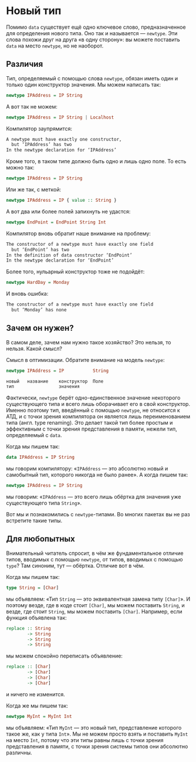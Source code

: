 # Новый тип

Помимо `data` существует ещё одно ключевое слово, предназначенное для определения нового типа. Оно так и называется &mdash; `newtype`. Эти слова похожи друг на друга &laquo;в одну сторону&raquo;: вы можете поставить `data` на место `newtype`, но не наоборот.

## Различия

Тип, определяемый с помощью слова `newtype`, обязан иметь один и только один конструктор значения. Мы можем написать так:
 
```haskell
newtype IPAddress = IP String
```

А вот так не можем:

```haskell
newtype IPAddress = IP String | Localhost
```

Компилятор заупрямится:

```bash
A newtype must have exactly one constructor,
  but ‘IPAddress’ has two
In the newtype declaration for ‘IPAddress’
```

Кроме того, в таком типе должно быть одно и лишь одно поле. То есть можно так:

```haskell
newtype IPAddress = IP String
```

Или же так, с меткой:

```haskell
newtype IPAddress = IP { value :: String }
```

А вот два или более полей запихнуть не удастся:

```haskell
newtype EndPoint = EndPoint String Int
```

Компилятор вновь обратит наше внимание на проблему:

```bash
The constructor of a newtype must have exactly one field
  but ‘EndPoint’ has two
In the definition of data constructor ‘EndPoint’
In the newtype declaration for ‘EndPoint’
```

Более того, нульарный конструктор тоже не подойдёт:

```haskell
newtype HardDay = Monday
```

И вновь ошибка:

```bash
The constructor of a newtype must have exactly one field
  but ‘Monday’ has none
```

## Зачем он нужен?

В самом деле, зачем нам нужно такое хозяйство? Это нельзя, то нельзя. Какой смысл?

Смысл в оптимизации. Обратите внимание на модель `newtype`:

```haskell
newtype IPAddress = IP           String

новый   название    конструктор  Поле
тип                 значения
```

Фактически, `newtype` берёт одно-единственное значение некоторого существующего типа и всего лишь оборачивает его в свой конструктор. Именно поэтому тип, введённый с помощью `newtype`, не относится к АТД, и с точки зрения компилятора он является лишь переименованием типа (англ. type renaming). Это делает такой тип более простым и эффективным с точки зрения представления в памяти, нежели тип, определяемый с `data`.

Когда мы пишем так:

```haskell
data IPAddress = IP String
```

мы говорим компилятору: &laquo;`IPAddress` &mdash; это абсолютно новый и самобытный тип, которого никогда не было ранее&raquo;. А когда пишем так:

```haskell
newtype IPAddress = IP String
```

мы говорим: &laquo;`IPAddress` &mdash; это всего лишь обёртка для значения уже существующего типа `String`&raquo;.

Вот мы и познакомились с `newtype`-типами. Во многих пакетах вы не раз встретите такие типы.

## Для любопытных

Внимательный читатель спросит, в чём же фундаментальное отличие типов, вводимых с помощью `newtype`, от типов, вводимых с помощью `type`? Там синоним, тут &mdash; обёртка. Отличие вот в чём.

Когда мы пишем так:

```haskell
type String = [Char]
```

мы объявляем: &laquo;Тип `String` &mdash; это эквивалентная замена типу `[Char]`&raquo;. И поэтому везде, где в коде стоит `[Char]`, мы можем поставить `String`, и везде, где стоит `String`, мы можем поставить `[Char]`. Например, если функция объявлена так:

```haskell
replace :: String
        -> String
        -> String
        -> String
```

мы можем спокойно переписать объявление:

```haskell
replace :: [Char]
        -> [Char]
        -> [Char]
        -> [Char]
```

и ничего не изменится.

Когда же мы пишем так:

```haskell
newtype MyInt = MyInt Int
```

мы объявляем: &laquo;Тип `MyInt` &mdash; это новый тип, представление которого такое же, как у типа `Int`&raquo;. Мы не можем просто взять и поставить `MyInt` на место `Int`, потому что эти типы равны лишь с точки зрения представления в памяти, с точки зрения системы типов они абсолютно различны.


